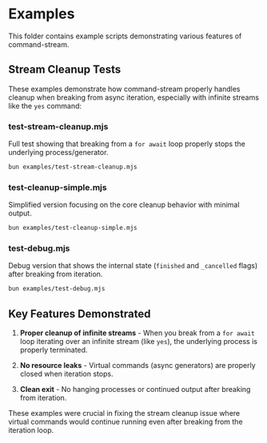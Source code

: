 # Examples

This folder contains example scripts demonstrating various features of command-stream.

## Stream Cleanup Tests

These examples demonstrate how command-stream properly handles cleanup when breaking from async iteration, especially with infinite streams like the `yes` command:

### test-stream-cleanup.mjs
Full test showing that breaking from a `for await` loop properly stops the underlying process/generator.

```bash
bun examples/test-stream-cleanup.mjs
```

### test-cleanup-simple.mjs
Simplified version focusing on the core cleanup behavior with minimal output.

```bash
bun examples/test-cleanup-simple.mjs
```

### test-debug.mjs
Debug version that shows the internal state (`finished` and `_cancelled` flags) after breaking from iteration.

```bash
bun examples/test-debug.mjs
```

## Key Features Demonstrated

1. **Proper cleanup of infinite streams** - When you break from a `for await` loop iterating over an infinite stream (like `yes`), the underlying process is properly terminated.

2. **No resource leaks** - Virtual commands (async generators) are properly closed when iteration stops.

3. **Clean exit** - No hanging processes or continued output after breaking from iteration.

These examples were crucial in fixing the stream cleanup issue where virtual commands would continue running even after breaking from the iteration loop.
